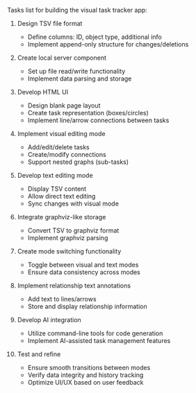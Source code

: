 Tasks list for building the visual task tracker app:

1. Design TSV file format
   - Define columns: ID, object type, additional info
   - Implement append-only structure for changes/deletions

2. Create local server component
   - Set up file read/write functionality
   - Implement data parsing and storage

3. Develop HTML UI
   - Design blank page layout
   - Create task representation (boxes/circles)
   - Implement line/arrow connections between tasks

4. Implement visual editing mode
   - Add/edit/delete tasks
   - Create/modify connections
   - Support nested graphs (sub-tasks)

5. Develop text editing mode
   - Display TSV content
   - Allow direct text editing
   - Sync changes with visual mode

6. Integrate graphviz-like storage
   - Convert TSV to graphviz format
   - Implement graphviz parsing

7. Create mode switching functionality
   - Toggle between visual and text modes
   - Ensure data consistency across modes

8. Implement relationship text annotations
   - Add text to lines/arrows
   - Store and display relationship information

9. Develop AI integration
   - Utilize command-line tools for code generation
   - Implement AI-assisted task management features

10. Test and refine
    - Ensure smooth transitions between modes
    - Verify data integrity and history tracking
    - Optimize UI/UX based on user feedback

